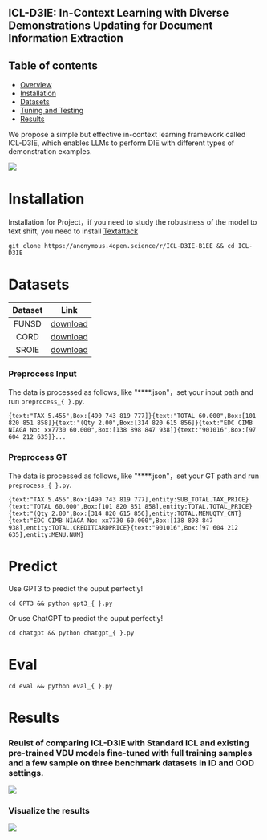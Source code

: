 ## ICL-D3IE: In-Context Learning with Diverse Demonstrations Updating for Document Information Extraction

## Table of contents
* [Overview](#overview)
* [Installation](#installation)
* [Datasets](#datasets)
* [Tuning and Testing](#tuning-and-testing)
* [Results](#results)


We propose a simple but effective in-context learning framework called ICL-D3IE, which enables LLMs to perform DIE with different types of demonstration examples. 

![](https://user-images.githubusercontent.com/111342294/223765044-5fcfc41b-0b5f-4b56-bd64-9aeefba39791.png)


# Installation

Installation for Project，if you need to study the robustness of the model to text shift, you need to install [Textattack](https://github.com/QData/TextAttack)

```
git clone https://anonymous.4open.science/r/ICL-D3IE-B1EE && cd ICL-D3IE
```

# Datasets

| Dataset | Link      |
|:--------:| :------------:|
| FUNSD | [download](https://www.kaggle.com/datasets/aravindram11/funsdform-understanding-noisy-scanned-documents)|
| CORD | [download](https://github.com/clovaai/cord)|
| SROIE | [download](https://www.kaggle.com/datasets/urbikn/sroie-datasetv2)|


### Preprocess Input

The data is processed as follows, like "****.json"，set your input path and run `preprocess_{ }.py`.

```
{text:"TAX 5.455",Box:[490 743 819 777]}{text:"TOTAL 60.000",Box:[101 820 851 858]}{text:"(Qty 2.00",Box:[314 820 615 856]}{text:"EDC CIMB NIAGA No: xx7730 60.000",Box:[138 898 847 938]}{text:"901016",Box:[97 604 212 635]}...
```

### Preprocess GT

The data is processed as follows, like "****.json"，set your GT path and run `preprocess_{ }.py`.

```
{text:"TAX 5.455",Box:[490 743 819 777],entity:SUB_TOTAL.TAX_PRICE}{text:"TOTAL 60.000",Box:[101 820 851 858],entity:TOTAL.TOTAL_PRICE}{text:"(Qty 2.00",Box:[314 820 615 856],entity:TOTAL.MENUQTY_CNT}{text:"EDC CIMB NIAGA No: xx7730 60.000",Box:[138 898 847 938],entity:TOTAL.CREDITCARDPRICE}{text:"901016",Box:[97 604 212 635],entity:MENU.NUM}
```

# Predict

Use GPT3 to predict the ouput perfectly!

```
cd GPT3 && python gpt3_{ }.py 
```

Or use ChatGPT to predict the ouput perfectly!

```
cd chatgpt && python chatgpt_{ }.py
```

# Eval

```
cd eval && python eval_{ }.py
```

# Results

### Reulst of comparing ICL-D3IE with Standard ICL and existing pre-trained VDU models fine-tuned with full training samples and a few sample on three benchmark datasets in ID and OOD settings.

![](https://user-images.githubusercontent.com/111342294/223914428-6f8c0f1a-9ce7-4675-b3f0-28fe66230a03.png)


### Visualize the results

![](https://user-images.githubusercontent.com/111342294/223915171-d0fabd21-3508-476d-8fa3-5feff61c8730.png)



